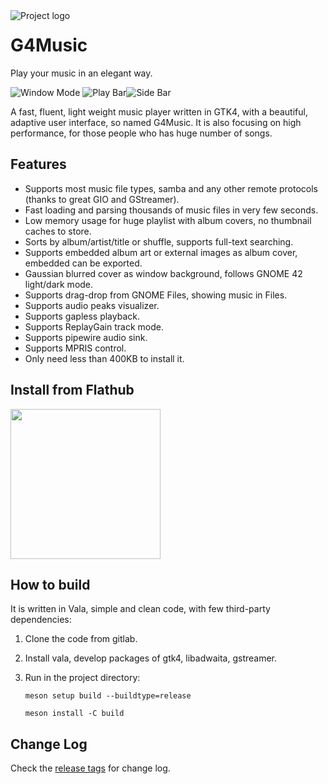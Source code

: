 <img align="left" alt="Project logo" src="data/icons/hicolor/scalable/apps/app.svg" />

# G4Music
Play your music in an elegant way.

![Window Mode](./shots/window.png)
![Play Bar](./shots/playbar.png)![Side Bar](./shots/playlist.png)

A fast, fluent, light weight music player written in GTK4, with a beautiful, adaptive user interface, so named G4Music. It is also focusing on high performance, for those people who has huge number of songs.

## Features
- Supports most music file types, samba and any other remote protocols (thanks to great GIO and GStreamer).
- Fast loading and parsing thousands of music files in very few seconds.
- Low memory usage for huge playlist with album covers, no thumbnail caches to store.
- Sorts by album/artist/title or shuffle, supports full-text searching.
- Supports embedded album art or external images as album cover, embedded can be exported.
- Gaussian blurred cover as window background, follows GNOME 42 light/dark mode.
- Supports drag-drop from GNOME Files, showing music in Files.
- Supports audio peaks visualizer.
- Supports gapless playback.
- Supports ReplayGain track mode.
- Supports pipewire audio sink.
- Supports MPRIS control.
- Only need less than 400KB to install it.

## Install from Flathub
<a href="https://flathub.org/apps/details/com.github.neithern.g4music">
<img src="https://flathub.org/assets/badges/flathub-badge-en.png" width="240"/></a>

## How to build 
It is written in Vala, simple and clean code, with few third-party dependencies:

1. Clone the code from gitlab.
2. Install vala, develop packages of gtk4, libadwaita, gstreamer.
3. Run in the project directory:

    `meson setup build --buildtype=release`

    `meson install -C build`

## Change Log
Check the [release tags](https://gitlab.gnome.org/neithern/g4music/-/tags) for change log.
